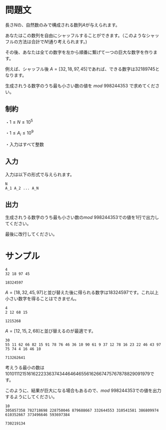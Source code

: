 問題文
=====

長さ$N$の、自然数のみで構成される数列$A$が与えられます。

あなたはこの数列を自由にシャッフルすることができます。（このようなシャッフルの方法は合計で$N!$通り考えられます。)

その後、あなたは全ての数字を左から順番に繋げて一つの巨大な数字を作ります。

例えば、シャッフル後 $A = [32,18,97,45]$であれば、できる数字は$32189745$となります。

生成されうる数字のうち最も小さい数の値を $mod \ 998244353$ で求めてください。

制約
-----

・$1\le N \le 10^{5}$

・$1\le A_i \le 10^{9}$

・入力はすべて整数

入力
-----
入力は以下の形式で与えられます。
```
N
A_1 A_2 ... A_N
```

出力
-----

生成されうる数字のうち最も小さい数の$mod \ 998244353$での値を$1$行で出力してください。

最後に改行してください。

サンプル
=====
```入力1
4
32 18 97 45
```

```出力1
18324597
```

$A = [18,32,45,97]$と並び替えた後に得られる数字は$18324597$です。これ以上小さい数字を得ることはできません。

```入力2
4
2 12 68 15
```

```出力2
1215268
```

$A = [12,15,2,68]$と並び替えるのが最適です。

```入力3
30
55 11 62 66 82 15 91 78 76 46 36 10 90 61 9 37 12 78 16 23 22 46 43 97 75 74 4 16 46 10
```

```出力3
713262641
```
考えうる最小の数は$1010111215161622233637434464646556162667475767878829091979$です。

このように、結果が巨大になる場合もあるので、$mod \ 998244353$での値を出力するようにしてください。

```入力4
10
305857358 782718698 228750046 879688667 332644553 310541581 386809974 610352667 373496646 593697384
```

```出力4
730219134
```